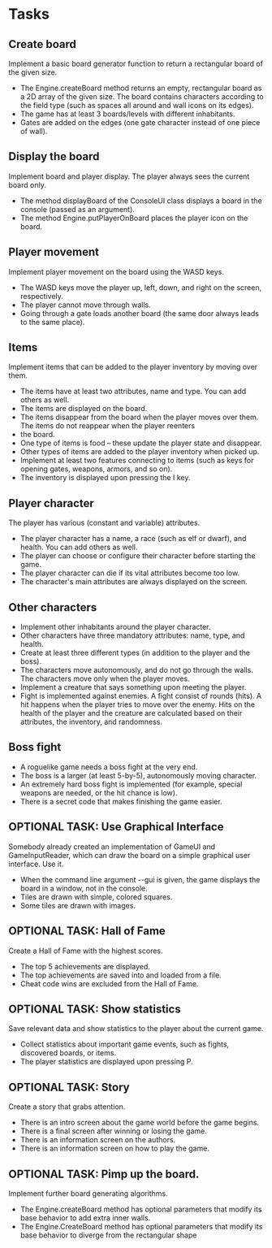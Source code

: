 # Tasks

## Create board

Implement a basic board generator function to return a rectangular board of the given size.

- The Engine.createBoard method returns an empty, rectangular board as a 2D array of the given size. The board contains
characters according to the field type (such as spaces all around and wall icons on its edges).
- The game has at least 3 boards/levels with different inhabitants.
- Gates are added on the edges (one gate character instead of one piece of wall).

## Display the board

Implement board and player display. The player always sees the current board only.

- The method displayBoard of the ConsoleUI class displays a board in the console (passed as an argument).
- The method Engine.putPlayerOnBoard places the player icon on the board.

## Player movement

Implement player movement on the board using the WASD keys.

- The WASD keys move the player up, left, down, and right on the screen, respectively.
- The player cannot move through walls.
- Going through a gate loads another board (the same door always leads to the same place).

## Items

Implement items that can be added to the player inventory by moving over them.

- The items have at least two attributes, name and type. You can add others as well.
- The items are displayed on the board.
- The items disappear from the board when the player moves over them. The items do not reappear when the player reenters
- the board.
- One type of items is food – these update the player state and disappear.
- Other types of items are added to the player inventory when picked up.
- Implement at least two features connecting to items (such as keys for opening gates, weapons, armors, and so on).
- The inventory is displayed upon pressing the I key.

## Player character

The player has various (constant and variable) attributes.

- The player character has a name, a race (such as elf or dwarf), and health. You can add others as well.
- The player can choose or configure their character before starting the game.
- The player character can die if its vital attributes become too low.
- The character's main attributes are always displayed on the screen.

## Other characters

- Implement other inhabitants around the player character.
- Other characters have three mandatory attributes: name, type, and health.
- Create at least three different types (in addition to the player and the boss).
- The characters move autonomously, and do not go through the walls. The characters move only when the player moves.
- Implement a creature that says something upon meeting the player.
- Fight is implemented against enemies. A fight consist of rounds (hits). A hit happens when the player tries to move over
the enemy. Hits on the health of the player and the creature are calculated based on their attributes, the inventory,
and randomness.

## Boss fight

- A roguelike game needs a boss fight at the very end.
- The boss is a larger (at least 5-by-5), autonomously moving character.
- An extremely hard boss fight is implemented (for example, special weapons are needed, or the hit chance is low).
- There is a secret code that makes finishing the game easier.

## OPTIONAL TASK: Use Graphical Interface

Somebody already created an implementation of GameUI and GameInputReader, which can draw the board on a simple graphical
user interface. Use it.

- When the command line argument --gui is given, the game displays the board in a window, not in the console.
- Tiles are drawn with simple, colored squares.
- Some tiles are drawn with images.

## OPTIONAL TASK: Hall of Fame

Create a Hall of Fame with the highest scores.

- The top 5 achievements are displayed.
- The top achievements are saved into and loaded from a file.
- Cheat code wins are excluded from the Hall of Fame.

## OPTIONAL TASK: Show statistics

Save relevant data and show statistics to the player about the current game.

- Collect statistics about important game events, such as fights, discovered boards, or items.
- The player statistics are displayed upon pressing P.

## OPTIONAL TASK: Story

Create a story that grabs attention.

- There is an intro screen about the game world before the game begins.
- There is a final screen after winning or losing the game.
- There is an information screen on the authors.
- There is an information screen on how to play the game.

## OPTIONAL TASK: Pimp up the board.

Implement further board generating algorithms.

- The Engine.createBoard method has optional parameters that modify its base behavior to add extra inner walls.
- The Engine.CreateBoard method has optional parameters that modify its base behavior to diverge from the rectangular
shape